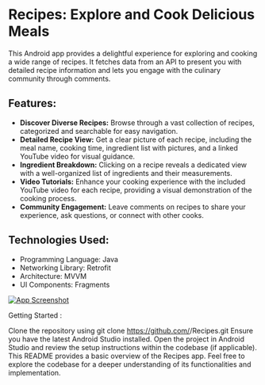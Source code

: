 # Recipes: Explore and Cook Delicious Meals
This Android app provides a delightful experience for exploring and cooking a wide range of recipes. It fetches data from an API to present you with detailed recipe information and lets you engage with the culinary community through comments.

## Features:

- **Discover Diverse Recipes:** Browse through a vast collection of recipes, categorized and searchable for easy navigation.
- **Detailed Recipe View:** Get a clear picture of each recipe, including the meal name, cooking time, ingredient list with pictures, and a linked YouTube video for visual guidance.
- **Ingredient Breakdown:** Clicking on a recipe reveals a dedicated view with a well-organized list of ingredients and their measurements.
- **Video Tutorials:** Enhance your cooking experience with the included YouTube video for each recipe, providing a visual demonstration of the cooking process.
- **Community Engagement:** Leave comments on recipes to share your experience, ask questions, or connect with other cooks.
## Technologies Used:

- Programming Language: Java
- Networking Library: Retrofit
- Architecture: MVVM
- UI Components: Fragments


[![App Screenshot](https://imgtr.ee/images/2024/03/12/8cb9126c54243340e800d5306c8c553d.jpeg)](optional_link_to_specific_image_in_your_app)

Getting Started :

Clone the repository using git clone https://github.com/<your-username>/Recipes.git
Ensure you have the latest Android Studio installed.
Open the project in Android Studio and review the setup instructions within the codebase (if applicable).
This README provides a basic overview of the Recipes app. Feel free to explore the codebase for a deeper understanding of its functionalities and implementation.
